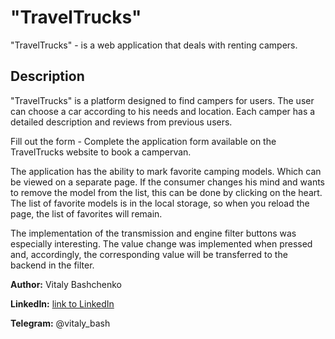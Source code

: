 <h1>"TravelTrucks"</h1>

<p>"TravelTrucks" - is a web application that deals with renting campers.</p>

<h2>Description</h2>

<p>"TravelTrucks" is a platform designed to find campers for users. The user can
choose a car according to his needs and location. Each camper has a detailed
description and reviews from previous users.</p>

<p>Fill out the form - Complete the application form available on the TravelTrucks website to book a campervan.</p>

<p>The application has the ability to mark favorite camping models. Which can be viewed on a separate page. If the consumer changes his mind and wants to remove the model from the list, this can be done by clicking on the heart. The list of favorite models is in the local storage, so when you reload the page, the list of favorites will remain.</p>

<p>The implementation of the transmission and engine filter buttons was especially interesting. The value change was implemented when pressed and, accordingly, the corresponding value will be transferred to the backend in the filter.</p>

<p><b>Author:</b> Vitaly Bashchenko</p> 
<p><b>LinkedIn:</b> <a href="https://www.linkedin.com/in/vitaly-baschenko/" target="_blank">link to LinkedIn</a></p>
<p><b>Telegram:</b> @vitaly_bash</p>
